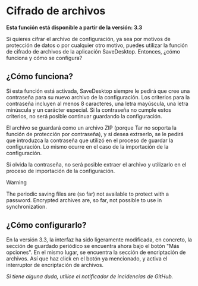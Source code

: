 # Cifrado de archivos
**Esta función está disponible a partir de la versión: 3.3**

Si quieres cifrar el archivo de configuración, ya sea por motivos de protección de datos o por cualquier otro motivo, puedes utilizar la función de cifrado de archivos de la aplicación SaveDesktop. Entonces, ¿cómo funciona y cómo se configura?

## ¿Cómo funciona?
Si esta función está activada, SaveDesktop siempre le pedirá que cree una contraseña para su nuevo archivo de la configuración. Los criterios para la contraseña incluyen al menos 8 caracteres, una letra mayúscula, una letra minúscula y un carácter especial. Si la contraseña no cumple estos criterios, no será posible continuar guardando la configuración.

El archivo se guardará como un archivo ZIP (porque Tar no soporta la función de protección por contraseña), y si desea extraerlo, se le pedirá que introduzca la contraseña que utilizó en el proceso de guardar la configuración. Lo mismo ocurre en el caso de la importación de la configuración.

Si olvida la contraseña, no será posible extraer el archivo y utilizarlo en el proceso de importación de la configuración.

> [!WARNING]  
> The periodic saving files are (so far) not available to protect with a password. Encrypted archives are, so far, not possible to use in synchronization.

## ¿Cómo configurarlo?
En la versión 3.3, la interfaz ha sido ligeramente modificada, en concreto, la sección de guardado periódico se encuentra ahora bajo el botón "Más opciones". En el mismo lugar, se encuentra la sección de encriptación de archivos. Así que haz click en el botón ya mencionado, y activa el interruptor de encriptación de archivos.

_Si tiene alguna duda, utilice el notificador de incidencias de GitHub._
